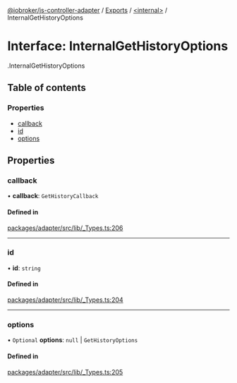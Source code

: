 [@iobroker/js-controller-adapter](../README.md) / [Exports](../modules.md) / [<internal\>](../modules/internal_.md) / InternalGetHistoryOptions

# Interface: InternalGetHistoryOptions

[<internal>](../modules/internal_.md).InternalGetHistoryOptions

## Table of contents

### Properties

- [callback](internal_.InternalGetHistoryOptions.md#callback)
- [id](internal_.InternalGetHistoryOptions.md#id)
- [options](internal_.InternalGetHistoryOptions.md#options)

## Properties

### callback

• **callback**: `GetHistoryCallback`

#### Defined in

[packages/adapter/src/lib/_Types.ts:206](https://github.com/ioBroker/ioBroker.js-controller/blob/163cf2e8/packages/adapter/src/lib/_Types.ts#L206)

___

### id

• **id**: `string`

#### Defined in

[packages/adapter/src/lib/_Types.ts:204](https://github.com/ioBroker/ioBroker.js-controller/blob/163cf2e8/packages/adapter/src/lib/_Types.ts#L204)

___

### options

• `Optional` **options**: ``null`` \| `GetHistoryOptions`

#### Defined in

[packages/adapter/src/lib/_Types.ts:205](https://github.com/ioBroker/ioBroker.js-controller/blob/163cf2e8/packages/adapter/src/lib/_Types.ts#L205)
